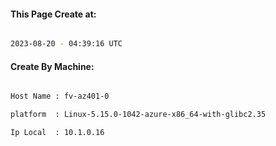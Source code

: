 
   
#### This Page Create at:

```bash

2023-08-20 - 04:39:16 UTC

```

#### Create By Machine:

```bash

Host Name : fv-az401-0

platform  : Linux-5.15.0-1042-azure-x86_64-with-glibc2.35

Ip Local  : 10.1.0.16

```

